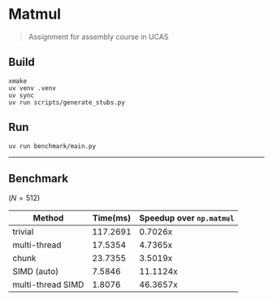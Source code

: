 # Matmul

> Assignment for assembly course in UCAS

## Build

```
xmake
uv venv .venv
uv sync
uv run scripts/generate_stubs.py
```

## Run

```
uv run benchmark/main.py
```

---

## Benchmark

($N=512$)

| Method              | Time(ms) | Speedup over `np.matmul` |
|---------------------|----------|--------------------------|
| trivial             | 117.2691 |   0.7026x          |
| multi-thread        |  17.5354 |   4.7365x          |
| chunk               |  23.7355 |   3.5019x          |
| SIMD (auto)         |   7.5846 |  11.1124x          |
| multi-thread SIMD   |   1.8076 |  46.3657x          |